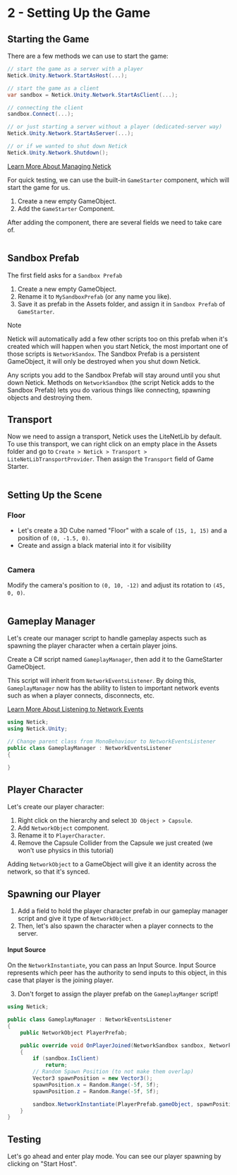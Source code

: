 # 2 - Setting Up the Game

## Starting the Game
There are a few methods we can use to start the game:

```cs
// start the game as a server with a player
Netick.Unity.Network.StartAsHost(...);

// start the game as a client
var sandbox = Netick.Unity.Network.StartAsClient(...);

// connecting the client
sandbox.Connect(...);

// or just starting a server without a player (dedicated-server way)
Netick.Unity.Network.StartAsServer(...);

// or if we wanted to shut down Netick
Netick.Unity.Network.Shutdown();
```

[Learn More About Managing Netick](../managing-netick.md)

For quick testing, we can use the built-in `GameStarter` component, which will start the game for us.

1. Create a new empty GameObject.
2. Add the `GameStarter` Component.

After adding the component, there are several fields we need to take care of.

<figure><img src="../../images/getting-started/102-game-starter.png" alt=""><figcaption></figcaption></figure>

## Sandbox Prefab
The first field asks for a `Sandbox Prefab`

1. Create a new empty GameObject.
2. Rename it to `MySandboxPrefab` (or any name you like).
3. Save it as prefab in the Assets folder, and assign it in `Sandbox Prefab` of `GameStarter`.

> [!NOTE]
> Netick will automatically add a few other scripts too on this prefab when it's created which will happen when you start Netick, the most important one of those scripts is `NetworkSandox`. The Sandbox Prefab is a persistent GameObject, it will only be destroyed when you shut down Netick.

Any scripts you add to the Sandbox Prefab will stay around until you shut down Netick. Methods on `NetworkSandbox` (the script Netick adds to the Sandbox Prefab) lets you do various things like connecting, spawning objects and destroying them.

## Transport 
Now we need to assign a transport, Netick uses the LiteNetLib by default. To use this transport, we can right click on an empty place in the Assets folder and go to `Create > Netick > Transport > LiteNetLibTransportProvider`.
Then assign the `Transport` field of Game Starter.

<figure><img src="../../images/getting-started/102-create-transport.png" alt=""><figcaption></figcaption></figure>

## Setting Up the Scene
### Floor
- Let's create a 3D Cube named "Floor" with a scale of `(15, 1, 15)` and a position of `(0, -1.5, 0)`.
- Create and assign a black material into it for visibility
<figure><img src="../../images/getting-started/102-floor.png" alt=""><figcaption></figcaption></figure>

### Camera
Modify the camera's position to `(0, 10, -12)` and adjust its rotation to `(45, 0, 0)`.

<figure><img src="../../images/getting-started/102-camera.png" alt=""><figcaption></figcaption></figure>

## Gameplay Manager
Let's create our manager script to handle gameplay aspects such as spawning the player character when a certain player joins.

Create a C# script named `GameplayManager`, then add it to the GameStarter GameObject.

This script will inherit from `NetworkEventsListener`. By doing this, `GameplayManager` now has the ability to listen to important network events such as when a player connects, disconnects, etc.

[Learn More About Listening to Network Events](../listening-to-network-events.md)

```cs
using Netick;
using Netick.Unity;

// Change parent class from MonoBehaviour to NetworkEventsListener
public class GameplayManager : NetworkEventsListener
{
    
}
```

## Player Character
Let's create our player character:
1. Right click on the hierarchy and select `3D Object > Capsule`.
2. Add `NetworkObject` component.
3. Rename it to `PlayerCharacter`.
4. Remove the Capsule Collider from the Capsule we just created (we won't use physics in this tutorial)

Adding `NetworkObject` to a GameObject will give it an identity across the network, so that it's synced. 

## Spawning our Player
1. Add a field to hold the player character prefab in our gameplay manager script and give it type of `NetworkObject`.
2. Then, let's also spawn the character when a player connects to the server.

#### Input Source
On the `NetworkInstantiate`, you can pass an Input Source. 
Input Source represents which peer has the authority to send inputs to this object, in this case that player is the joining player.

3. Don't forget to assign the player prefab on the `GameplayManger` script!

```cs
using Netick;

public class GameplayManager : NetworkEventsListener
{
    public NetworkObject PlayerPrefab;

    public override void OnPlayerJoined(NetworkSandbox sandbox, NetworkPlayerId player)
    {
        if (sandbox.IsClient)
            return;
        // Random Spawn Position (to not make them overlap)
        Vector3 spawnPosition = new Vector3();
        spawnPosition.x = Random.Range(-5f, 5f);
        spawnPosition.z = Random.Range(-5f, 5f);

        sandbox.NetworkInstantiate(PlayerPrefab.gameObject, spawnPosition, Quaternion.identity, player);
    }
}
```

## Testing

Let's go ahead and enter play mode. You can see our player spawning by clicking on "Start Host".

<figure><img src="../../images/getting-started/102-player-spawning.gif" alt=""><figcaption></figcaption></figure>